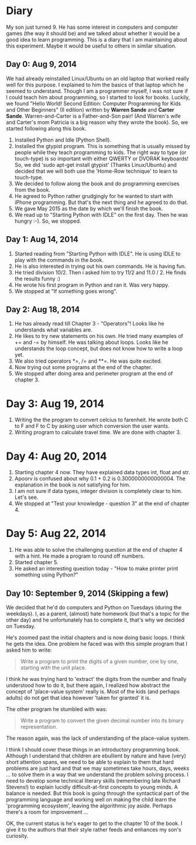 # Diary

My son just turned 9. He has some interest in computers and computer games (the way it should be) and we talked about whether it would be a good idea to learn programming. This is a diary that I am maintaining about this experiment. Maybe it would be useful to others in similar situation.

## Day 0: Aug 9, 2014

We had already reinstalled Linux/Ubuntu on an old laptop that worked really well for this purpose.
I explained to him the basics of that laptop which he seemed to understand. Though I am a programmer myself, I was not sure if I could teach him about programming, so I started to look for books. Luckily, we found "Hello World! Second Edition: Computer Programming for Kids and Other Beginners" (II edition) written by __Warren Sande__ and __Carter Sande__. Warren-and-Carter is a Father-and-Son pair! (And Warren's wife and Carter's mom Patricia is a big reason why they wrote the book). So, we started following along this book.

1. Installed Python and Idle (Python Shell).
2. Installed the gtypist program. This is something that is usually missed by people while they teach programming to kids. The right way to type (or touch-type) is so important with either QWERTY or DVORAK keyboards! So, we did 'sudo apt-get install gtypist' (Thanks Linux/Ubuntu) and decided that we will both use the 'Home-Row technique' to learn to touch-type.
3. We decided to follow along the book and do programming exercises from the book.
4. He agreed to Python rather grudgingly for he wanted to start with iPhone programming. But that's the next thing and he agreed to do that.
5. We gave May 2015 as the date by which we'll finish the book.
6. We read up to "Starting Python with IDLE" on the first day. Then he was hungry :-). So, we stopped.

## Day 1: Aug 14, 2014
1. Started reading from "Starting Python with IDLE". He is using IDLE to play with the commands in the book.
2. He is also interested in trying out his own commands. He is having fun.
3. He tried division 10/2. Then i asked him to try 11/2 and 11.0 / 2. He finds the results funny :)
4. He wrote his first program in Python and ran it. Was very happy. 
5. We stopped at "If something goes wrong".

## Day 2: Aug 18, 2014
1. He has already read till Chapter 3 - "Operators"! Looks like he understands what variables are.
2. He likes to try new statements on his own. He tried many examples of += and -= by himself. He was talking about loops. Looks like he understands the loop concept, but does not know how to write a loop yet.
3. We also tried operators *=, /= and **=. He was quite excited.
4. Now trying out some programs at the end of the chapter.
5. We stopped after doing area and perimeter program at the end of chapter 3.

# Day 3: Aug 19, 2014
1. Writing the the program to convert celcius to farenheit. He wrote both C to F and F to C by asking user which conversion the user wants.
2. Writing program to calculate travel time. We are done with chapter 3.

# Day 4: Aug 20, 2014
1. Starting chapter 4 now. They have explained data types int, float and str.
2. Apoorv is confused about why 0.1 + 0.2 is 0.3000000000000004. The explanation in the book is not satisfying for him.
3. I am not sure if data types, integer division is completely clear to him. Let's see.
4. We stopped at "Test your knowledge - question 3" at the end of chapter 4.

# Day 5: Aug 22, 2014
1. He was able to solve the challenging question at the end of chapter 4 with a hint. He made a program to round off numbers.
2. Started chapter 5.
3. He asked an interesting question today - "How to make printer print something using Python?"


## Day 10: September 9, 2014 (Skipping a few)

We decided that he'd do computers and Python on Tuesdays (during the weekdays). I, as a parent, (almost) hate homework (but that's a topic for the other day) and he unfortunately has to complete it, that's why we decided on Tuesday.

He's zoomed past the initial chapters and is now doing basic loops. I think he gets the idea. One problem he faced was with this simple program that I asked him to write:

> Write a program to print the digits of a given number, one by one, starting with the unit place.

I think he was trying hard to 'extract' the digits from the number and finally understood how to do it, but there again, I realized how abstract the concept of 'place-value system' really is. Most of the kids (and perhaps adults) do not get that idea however 'taken for granted' it is.

The other program he stumbled with was:

> Write a program to convert the given decimal number into its binary representation.

The reason again, was the lack of understanding of the place-value system.

I think I should cover these things in an introductory programming book. Although I understand that children are ebullient by nature and have (very) short attention spans, we need to be able to explain to them that hard problems are just hard and that we may sometimes take hours, days, weeks ... to solve them in a way that we understand the problem solving process. I need to develop some technical literary skills (remembering late Richard Stevens!) to explain lucidly difficult-at-first concepts to young minds. A balance is needed. But this book is going through the syntactical part of the programming language and working well on making the child learn the 'programming ecosystem', leaving the algorithmic joy aside. Perhaps there's a room for improvement ...

OK, the current status is he's eager to get to the chapter 10 of the book. I give it to the authors that their style rather feeds and enhances my son's curiosity. 

